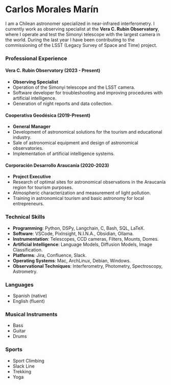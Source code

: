 # Carlos Morales Marín

I am a Chilean astronomer specialized in near-infrared interferometry. I currently work as observing specialist at the **Vera C. Rubin Observatory**, where I operate and test the Simonyi telescope with the largest camera in the world. During the last year I have been contributing to the commissioning of the LSST (Legacy Survey of Space and Time) project.

### Professional Experience

#### Vera C. Rubin Observatory (2023 - Present)
- **Observing Specialist**
- Operation of the Simonyi telescope and the LSST camera.
- Software developer for troubleshooting and improving procedures with artificial intelligence.
- Generation of night reports and data collection.

#### Cooperativa Geodésica (2019-Present)
- **General Manager**
- Development of astronomical solutions for the tourism and educational industry.
- Sale of astronomical equipment and design of astronomical observatories.
- Implementation of artificial intelligence systems.

#### Corporación Desarrollo Araucanía (2020-2023)
- **Project Executive**
- Research of optimal sites for astronomical observations in the Araucanía region for tourism purposes.
- Atmospheric characterization and measurement of light pollution.
- Training in astronomical tourism and basic astronomy for local entrepreneurs.

### Technical Skills

- **Programming**: Python, DSPy, Langchain, C, Bash, SQL, LaTeX.
- **Software**: VSCode, PixInsight, N.I.N.A., Obsidian, Ollama.
- **Instrumentation**: Telescopes, CCD cameras, Filters, Mounts, Domes.
- **Artificial Intelligence**: Language Models, Diffusion Models, Image Classification.
- **Platforms**: Jira, Confluence, Slack.
- **Operating Systems**: Mac, ArchLinux, Debian, Windows.
- **Observational Techniques**: Interferometry, Photometry, Spectroscopy, Astrometry.

### Languages
- Spanish (native)
- English (fluent)

### Musical Instruments
- Bass
- Guitar
- Drums

### Sports
- Sport Climbing
- Slack Line
- Trekking
- Yoga